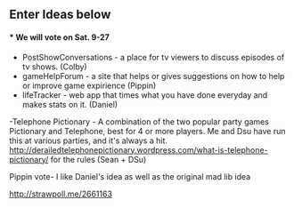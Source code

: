 ## Enter Ideas below
#### * We will vote on Sat. 9-27


- PostShowConversations - a place for tv viewers to discuss episodes of tv shows. (Colby)
- gameHelpForum - a site that helps or gives suggestions on how to help or improve game expirience (Pippin)
- lifeTracker - web app that times what you have done everyday and makes stats on it. (Daniel)

-Telephone Pictionary - A combination of the two popular party games Pictionary and Telephone, best for 4 or more players. 
Me and Dsu have run this at various parties, and it's always a hit. http://derailedtelephonepictionary.wordpress.com/what-is-telephone-pictionary/ for the rules (Sean + DSu)


 Pippin vote-  I like Daniel's idea as well as the original mad lib idea


http://strawpoll.me/2661163
